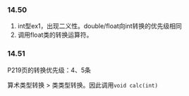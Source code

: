 ### 14.50
1. int型ex1，出现二义性。double/float向int转换的优先级相同
2. 调用float类的转换运算符。

### 14.51
P219页的转换优先级：4、5条

算术类型转换 > 类类型转换。因此调用`void calc(int)`